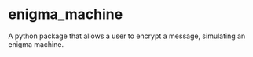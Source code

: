 # enigma_machine
A python package that allows a user to encrypt a message, simulating an enigma machine.
